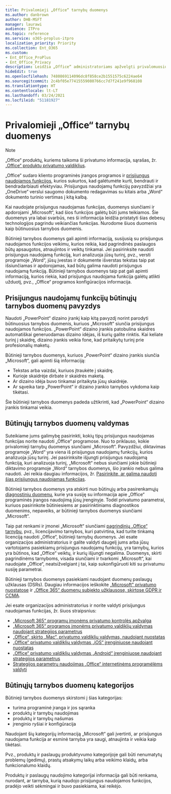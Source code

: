 ```yaml
---
title: Privalomieji „Office“ tarnybų duomenys
ms.author: danbrown
author: DHB-MSFT
manager: laurawi
audience: ITPro
ms.topic: reference
ms.service: o365-proplus-itpro
localization_priority: Priority
ms.collection: Ent_O365
ms.custom:
- Ent_Office_ProPlus
- Ent_Office_Privacy
description: Leidžia „Office“ administratoriams apžvelgti privalomuosius tarnybų duomenis, kurie renkami apie „Office“ prijungtąsias funkcijas.
hideEdit: true
ms.openlocfilehash: 7480869114096dc8f858ce2b1551575c6224ae64
ms.sourcegitcommit: 2c4bf05e77415559080766cc7d7f241e9f968108
ms.translationtype: HT
ms.contentlocale: lt-LT
ms.lasthandoff: 03/24/2021
ms.locfileid: "51181927"
---
```

# <a name="required-service-data-for-office"></a>Privalomieji „Office“ tarnybų duomenys

> [!NOTE]
> „Office“ produktų, kuriems taikoma ši privatumo informacija, sąrašas, žr. [„Office“ produktų privatumo valdiklius](products-versions-privacy-controls.md).

„Office“ sudaro kliento programinės įrangos programos ir [prisijungus naudojamos funkcijos](connected-experiences.md), kurios sukurtos, kad galėtumėte kurti, bendrauti ir bendradarbiauti efektyviau. Prisijungus naudojamų funkcijų pavyzdžiai yra „OneDrive“ verslui saugomo dokumento redagavimas su kitais arba „Word“ dokumento turinio vertimas į kitą kalbą.

Kai naudojate prisijungus naudojamas funkcijas, duomenys siunčiami ir apdorojami „Microsoft“, kad šios funkcijos galėtų būti jums teikiamos. Šie duomenys yra labai svarbūs, nes ši informacija leidžia pristatyti šias debesų technologijos pagrindu veikiančias funkcijas. Nurodome šiuos duomenis kaip būtinuosius tarnybos duomenis.

Būtinieji tarnybos duomenys gali apimti informaciją, susijusią su prisijungus naudojamos funkcijos veikimu, kurios reikia, kad pagrindinės paslaugos būtų apsaugotos, atnaujintos ir veiktų tinkamai. Jei pasirinksite naudoti prisijungus naudojamą funkciją, kuri analizuoja jūsų turinį, pvz., versti programoje „Word“, jūsų įvestas ir dokumente išverstas tekstas taip pat išsiunčiamas ir apdorojamas, kad būtų galima naudoti prisijungus naudojamą funkciją. Būtinieji tarnybos duomenys taip pat gali apimti informaciją, kurios riekia, kad prisijungus naudojama funkcija galėtų atlikti užduotį, pvz., „Office“ programos konfigūracijos informacija.

## <a name="example-of-required-service-data-for-a-connected-experience"></a>Prisijungus naudojamų funkcijų būtinųjų tarnybos duomenų pavyzdys

Naudoti „PowerPoint“ dizaino įrankį kaip kitą pavyzdį norint parodyti būtinuosius tarnybos duomenis, kuriuos „Microsoft“ siunčia prisijungus naudojamos funkcijos. „PowerPoint“ dizaino įrankis patobulina skaidres automatiškai generuodamas dizaino idėjas, iš kurių galite rinktis. Kai keliate turinį į skaidrę, dizaino įrankis veikia fone, kad pritaikytų turinį prie profesionalių maketų.

Būtinieji tarnybos duomenys, kuriuos „PowerPoint“ dizaino įrankis siunčia „Microsoft“, gali apimti šią informaciją:
- Tekstas arba vaizdai, kuriuos įtraukėte į skaidrę.
- Kurioje skaidrėje dirbate ir skaidrės maketą.
- Ar dizaino idėja buvo tinkamai pritaikyta jūsų skaidrėje.
- Ar sąveika tarp „PowerPoint“ ir dizaino įrankio tarnybos vykdoma kaip tikėtasi.

Šie būtinieji tarnybos duomenys padeda užtikrinti, kad „PowerPoint“ dizaino įrankis tinkamai veikia.

## <a name="manage-required-service-data"></a>Būtinųjų tarnybos duomenų valdymas

Suteikiame jums galimybę pasirinkti, kokių tipų prisijungus naudojamas funkcijas norite naudoti „Office“ programose. Nuo to priklauso, kokie privalomieji tarnybų duomenys siunčiami „Microsoft“. Pavyzdžiui, diktavimas programoje „Word“ yra viena iš prisijungus naudojamų funkcijų, kurios analizuoja jūsų turinį. Jei pasirinksite išjungti prisijungus naudojamą funkciją, kuri analizuoja turinį, „Microsoft“ nebus siunčiami jokie būtinieji diktavimo programoje „Word“ tarnybos duomenys, šio įrankio nebus galima naudoti. Jei reikia daugiau informacijos, žr. [Pasirinkite, ar galima naudoti šias prisijungus naudojamas funkcijas](connected-experiences.md#choose-whether-these-connected-experiences-are-available-to-use).

Būtinieji tarnybos duomenys yra atskirti nuo būtinųjų arba pasirenkamųjų [diagnostinių duomenų](overview-privacy-controls.md#diagnostic-data-sent-from-microsoft-365-apps-for-enterprise-to-microsoft), kurie yra susiję su informacija apie „Office“ programinės įrangos naudojimą jūsų įrenginyje. Todėl privatumo parametrai, kuriuos pasirinkote būtiniesiems ar pasirinktiniams diagnostikos duomenims, nepaveiks, ar būtinieji tarnybos duomenys siunčiami „Microsoft“.

Taip pat renkami ir įmonei „Microsoft“ siunčiami [pagrindinių „Office“ tarnybų](essential-services.md), pvz., licencijavimo tarnybos, kuri patvirtina, kad turite tinkamą licenciją naudoti „Office“, būtinieji tarnybų duomenys. Jei esate organizacijos administratorius ir galite valdyti daugelį jums arba jūsų vartotojams pasiekiamų prisijungus naudojamų funkcijų, yra tarnybų, kurios yra būtinos, kad „Office“ veiktų, ir kurių išjungti negalima. Duomenys, skirti pagrindinėms tarnyboms, visada siunčiami ir tvarkomi „Microsoft“, kai naudojate „Office“, neatsižvelgiant į tai, kaip sukonfigūruoti kiti su privatumu susiję parametrai.

Būtinieji tarnybos duomenys pasiekiami naudojant duomenų paslaugų užklausas (DSRs). Daugiau informacijos ieškokite [„Microsoft" privatumo nuostatose](https://privacy.microsoft.com/privacystatement) ir [„Office 365“ duomenų subjekto užklausose, skirtose GDPR ir CCMA](/microsoft-365/compliance/gdpr-dsr-office365).

Jei esate organizacijos administratorius ir norite valdyti prisijungus naudojamas funkcijas, žr. šiuos straipsnius:

- [„Microsoft 365“ programų įmonėms privatumo kontrolės apžvalga](overview-privacy-controls.md)
- [„Microsoft 365“ programos įmonėms privatumo valdiklių valdymas naudojant strategijos parametrus](manage-privacy-controls.md)
- [„Office“, skirto „Mac“, privatumo valdiklių valdymas, naudojant nuostatas](mac-privacy-preferences.md)
- [„Office“ privatumo valdiklių valdymas „iOS“ įrenginiuose naudojant nuostatas](ios-privacy-preferences.md)
- [„Office“ privatumo valdiklių valdymas „Android“ įrenginiuose naudojant strategijos parametrus](android-privacy-controls.md)
- [Strategijos parametrų naudojimas „Office“ internetinėms programėlėms valdyti](office-web-privacy-controls.md)

## <a name="categories-of-required-service-data"></a>Būtinųjų tarnybos duomenų kategorijos

Būtinieji tarnybos duomenys skirstomi į šias kategorijas:

- turima programinė įranga ir jos sąranka
- produktų ir tarnybų naudojimas
- produktų ir tarnybų našumas
- įrenginio ryšiai ir konfigūracija

Naudojant šių kategorijų informaciją „Microsoft“ gali įvertinti, ar prisijungus naudojama funkcija ar esminė tarnyba yra saugi, atnaujinta ir veikia kaip tikėtasi.

Pvz., produktų ir paslaugų produktyvumo kategorijoje gali būti nenumatytų problemų (gedimų), prastų atsakymų laikų arba veikimo klaidų, arba funkcionalumo klaidų.

Produktų ir paslaugų naudojimo kategorijai informacija gali būti renkama, nurodant, ar tarnyba, kurią naudojo prisijungus naudojamos funkcijos, pradėjo veikti sėkmingai ir buvo pasiekiama, kai reikėjo.